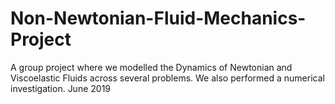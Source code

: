 # Non-Newtonian-Fluid-Mechanics-Project
A group project where we modelled the Dynamics of Newtonian and Viscoelastic Fluids across several problems. We also performed a numerical investigation. June 2019
